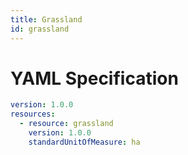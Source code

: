 ```yaml
---
title: Grassland
id: grassland
---
```




# YAML Specification

```yaml
version: 1.0.0
resources: 
  - resource: grassland
    version: 1.0.0
    standardUnitOfMeasure: ha
```




